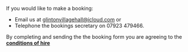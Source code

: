 


If you would like to make a booking:

- Email us at [glintonvillagehall@icloud.com](mailto:glintonvillagehall@icloud.com?subject=Booking%20enquiry) or
- Telephone the bookings secretary on 07923 479466.

    
By completing and sending the the booking form you are agreeing to the [**conditions of hire**](/conditions)










    


    
